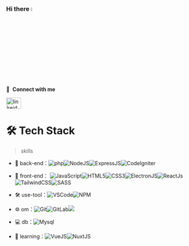 ### Hi there <img src="https://media.giphy.com/media/hvRJCLFzcasrR4ia7z/giphy.gif" width="5%">

🔗 &nbsp;**Connect with me**
<p align="left">
<a href="https://www.linkedin.com/in/rosa-arimbi/" target="blank"><img align="center" src="https://raw.githubusercontent.com/rahuldkjain/github-profile-readme-generator/master/src/images/icons/Social/linked-in-alt.svg" alt="linkeid" height="30" width="40" /></a>

  
# 🛠 Tech Stack

> skills

- 🔭 back-end：![php](https://img.shields.io/badge/-php-green?style=flat-circle&logo=php)![NodeJS](https://img.shields.io/badge/-NodeJS-red?style=flat-circle&logo=nodejs)![ExpressJS](https://img.shields.io/badge/-ExpressJS-yellow?style=flat-circle&logo=ExpressJS)![CodeIgniter](https://img.shields.io/badge/-CodeIgniter-blue?style=flat-circle&logo=CodeIgniter)

- 👯 front-end： ![JavaScript](https://img.shields.io/badge/-JavaScript-red?style=flat-circle&logo=javascript)![HTML5](https://img.shields.io/badge/-HTML5-white?style=flat-circle&logo=html5)![CSS3](https://img.shields.io/badge/-CSS3-yellow?style=flat-circle&logo=css3)![ElectronJS](https://img.shields.io/badge/-ElectronJS-purple?style=flat-circle&logo=ElectrinJS)![ReactJs](https://img.shields.io/badge/-ReactJs-brown?style=flat-circle&logo=ReactJs)![TailwindCSS](https://img.shields.io/badge/-TailwindCSS-pink?style=flat-circle&logo=TailwindCSS)![SASS](https://img.shields.io/badge/-SASS-green?style=flat-circle&logo=SASS)

- :hammer_and_wrench: use-tool：![VSCode](https://img.shields.io/badge/-VSCode-blue?style=flat-circle&logo=VSCode)![NPM](https://img.shields.io/badge/-npm-gray?style=flat-circle&logo=npm)

- ⚙️ om：![Git](https://img.shields.io/badge/-Git-yellow?style=flat-circle&logo=git)![GitLab](https://img.shields.io/badge/-GitLab-green?style=flat-circle&logo=GitLab)![](https://img.shields.io/badge/-GitHub-blue?style=flat-circle&logo=GitHub)
  
- 💻 db：![Mysql](https://img.shields.io/badge/-Mysql-white?style=flat-circle&logo=mysql)
  
- 🌱 learning：![VueJS](https://img.shields.io/badge/-VueJS-yellow?style=flat-circle&logo=Vuejs)![NuxtJS](https://img.shields.io/badge/-NuxtJs-green?style=flat-circle&logo=NuxtJS)
  
<!--   ![Rosaarimbi's GitHub stats](https://github-readme-stats.vercel.app/api/?username=rosaarimbi&show_icons=true&title_color=fff&icon_color=79ff97&text_color=9f9f9f&bg_color=151515) -->

